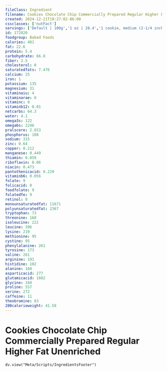 ```yaml
---
fileClass: Ingredient
filename: Cookies Chocolate Chip Commercially Prepared Regular Higher Fat Unenriched
created: 2024-12-21T19:27:02-06:00
cssclasses: ['nutFact']
servings: ['Default | 100g','1 oz | 28.4','1 cookie, medium (2-1/4 inch dia) | 10','1 cookie, bite size (include mini chips ahoy!) | 2.2']
id: 172820
foodgroup: Baked Foods
calories: 481
fat: 22.6
protein: 5.4
carbohydrate: 66.8
fiber: 2.5
cholesterol: 0
saturatedfats: 7.476
calcium: 25
iron: 1
potassium: 135
magnesium: 31
vitaminaiu: 4
vitaminarae: 0
vitaminc: 0
vitaminb12: 0.01
netcarbs: 64.3
water: 4.1
omega3s: 122
omega6s: 2246
pralscore: 2.653
phosphorus: 108
sodium: 315
zinc: 0.64
copper: 0.212
manganese: 0.449
thiamin: 0.059
riboflavin: 0.06
niacin: 0.473
pantothenicacid: 0.229
vitaminb6: 0.056
folate: 9
folicacid: 0
foodfolate: 9
folatedfe: 9
retinol: 0
monounsaturatedfat: 11671
polyunsaturatedfat: 2367
tryptophan: 73
threonine: 168
isoleucine: 222
leucine: 396
lysine: 219
methionine: 95
cystine: 95
phenylalanine: 261
tyrosine: 173
valine: 261
arginine: 191
histidine: 102
alanine: 168
asparticacid: 277
glutamicacid: 1602
glycine: 168
proline: 557
serine: 272
caffeine: 11
theobromine: 83
200calorieweight: 41.58
---
```


# Cookies Chocolate Chip Commercially Prepared Regular Higher Fat Unenriched

```dataviewjs
dv.view("Meta/Scripts/IngredientsFooter")
```